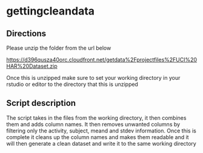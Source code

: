 # gettingcleandata

## Directions

Please unzip the folder from the url below

https://d396qusza40orc.cloudfront.net/getdata%2Fprojectfiles%2FUCI%20HAR%20Dataset.zip

Once this is unzipped make sure to set your working directory in your rstudio or editor to the directory that this is unzipped

## Script description

The script takes in the files from the working directory, it then combines them and adds column names. It then removes unwanted columns by filtering only the activity, subject, meand and stdev information. Once this is complete it cleans up the column names and makes them readable and it will then generate a clean dataset and write it to the same working directory
